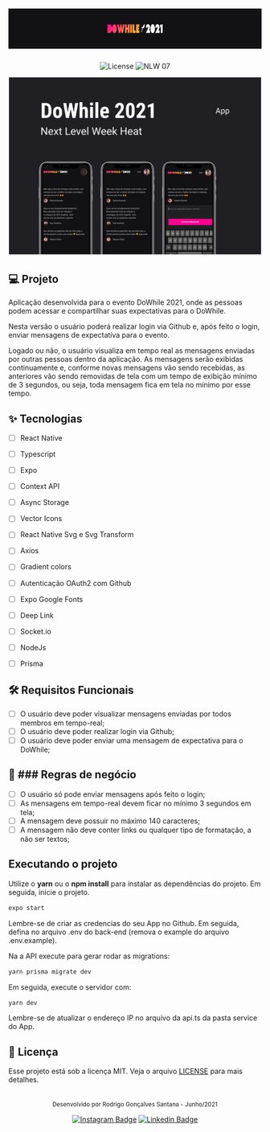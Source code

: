 <h1 align="center">
  <img alt="dowhile 2021" height="80" title="dowhile 2021" src=".github/logo.png" />
</h1>

<p align="center">
  <img alt="License" src="https://img.shields.io/static/v1?label=license&message=MIT&color=FF008E&labelColor=121214">

 <img src="https://img.shields.io/static/v1?label=NLW&message=06&color=FF008E&labelColor=121214" alt="NLW 07" />
</p>


![cover](.github/cover.png?style=flat)


## 💻 Projeto
Aplicação desenvolvida para o evento DoWhile 2021, onde as pessoas podem acessar e compartilhar suas expectativas para o DoWhile. 

Nesta versão o usuário poderá realizar login via Github e, após feito o login, enviar mensagens de expectativa para o evento.

Logado ou não, o usuário visualiza em tempo real as mensagens enviadas por outras pessoas dentro da aplicação. As mensagens serão exibidas continuamente e, conforme novas mensagens vão sendo recebidas, as anteriores vão sendo removidas de tela com um tempo de exibição mínimo de 3 segundos, ou seja, toda mensagem fica em tela no mínimo por esse tempo.

## ✨ Tecnologias

-   [ ] React Native
-   [ ] Typescript
-   [ ] Expo
-   [ ] Context API
-   [ ] Async Storage
-   [ ] Vector Icons
-   [ ] React Native Svg e Svg Transform
-   [ ] Axios
-   [ ] Gradient colors
-   [ ] Autenticação OAuth2 com Github
-   [ ] Expo Google Fonts
-   [ ] Deep Link
-   [ ] Socket.io
-   [ ] NodeJs
-   [ ] Prisma


## 🛠️ Requisitos Funcionais 

-   [ ] O usuário deve poder visualizar mensagens enviadas por todos membros em tempo-real;
-   [ ] O usuário deve poder realizar login via Github;
-   [ ] O usuário deve poder enviar uma mensagem de expectativa para o DoWhile;

## 💼 ### Regras de negócio

- [ ] O usuário só pode enviar mensagens após feito o login;
- [ ] As mensagens em tempo-real devem ficar no mínimo 3 segundos em tela;
- [ ] A mensagem deve possuir no máximo 140 caracteres;
- [ ] A mensagem não deve conter links ou qualquer tipo de formatação, a não ser textos;

## Executando o projeto

Utilize o **yarn** ou o **npm install** para instalar as dependências do projeto.
Em seguida, inicie o projeto.

```cl
expo start
```

Lembre-se de criar as credencias do seu App no Github. Em seguida, defina no arquivo .env do back-end (remova o example do arquivo .env.example).

Na a API execute para gerar rodar as migrations:

```cl
yarn prisma migrate dev
```
Em seguida, execute o servidor com:
```cl
yarn dev
```

Lembre-se de atualizar o endereço IP no arquivo da api.ts da pasta service do App.

## 📄 Licença

Esse projeto está sob a licença MIT. Veja o arquivo [LICENSE](LICENSE.md) para mais detalhes.

<br />

<div align="center">
  <small>Desenvolvido por Rodrigo Gonçalves Santana - Junho/2021</small>

  [![Instagram Badge](https://img.shields.io/badge/-rodrigo.goncalves.s-6633cc?style=flat-square&labelColor=6633cc&logo=instagram&logoColor=white&link=https://www.instagram.com/rodrigo.goncalves.s/)](https://www.instagram.com/rodrigo.goncalves.s/) 
  [![Linkedin Badge](https://img.shields.io/badge/-Rodrigo%20Gonçalves%20Santana-6633cc?style=flat-square&logo=Linkedin&logoColor=white&link=https://www.linkedin.com/in/rodrigo-gon%C3%A7alves-santana/)](https://www.linkedin.com/in/rodrigo-gon%C3%A7alves-santana/) 
</div>